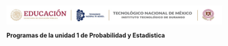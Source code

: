 ![image](https://github.com/Jose-Gabriel-Rodriguez/Probabilidad/blob/main/Cintilla2025.png?raw=true)

**Programas de la unidad 1 de Probabilidad y Estadistica**
